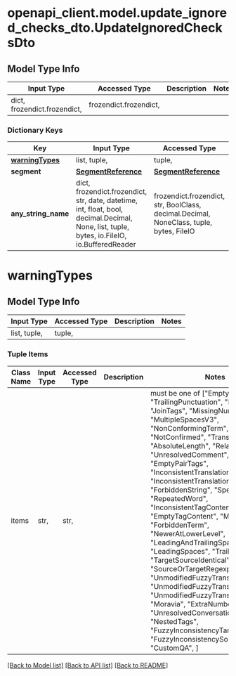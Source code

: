 # openapi_client.model.update_ignored_checks_dto.UpdateIgnoredChecksDto

## Model Type Info
Input Type | Accessed Type | Description | Notes
------------ | ------------- | ------------- | -------------
dict, frozendict.frozendict,  | frozendict.frozendict,  |  | 

### Dictionary Keys
Key | Input Type | Accessed Type | Description | Notes
------------ | ------------- | ------------- | ------------- | -------------
**[warningTypes](#warningTypes)** | list, tuple,  | tuple,  |  | 
**segment** | [**SegmentReference**](SegmentReference.md) | [**SegmentReference**](SegmentReference.md) |  | 
**any_string_name** | dict, frozendict.frozendict, str, date, datetime, int, float, bool, decimal.Decimal, None, list, tuple, bytes, io.FileIO, io.BufferedReader | frozendict.frozendict, str, BoolClass, decimal.Decimal, NoneClass, tuple, bytes, FileIO | any string name can be used but the value must be the correct type | [optional]

# warningTypes

## Model Type Info
Input Type | Accessed Type | Description | Notes
------------ | ------------- | ------------- | -------------
list, tuple,  | tuple,  |  | 

### Tuple Items
Class Name | Input Type | Accessed Type | Description | Notes
------------- | ------------- | ------------- | ------------- | -------------
items | str,  | str,  |  | must be one of ["EmptyTranslation", "TrailingPunctuation", "Formatting", "JoinTags", "MissingNumbersV3", "MultipleSpacesV3", "NonConformingTerm", "NotConfirmed", "TranslationLength", "AbsoluteLength", "RelativeLength", "UnresolvedComment", "EmptyPairTags", "InconsistentTranslationTargetSource", "InconsistentTranslationSourceTarget", "ForbiddenString", "SpellCheck", "RepeatedWord", "InconsistentTagContent", "EmptyTagContent", "Malformed", "ForbiddenTerm", "NewerAtLowerLevel", "LeadingAndTrailingSpaces", "LeadingSpaces", "TrailingSpaces", "TargetSourceIdentical", "SourceOrTargetRegexp", "UnmodifiedFuzzyTranslation", "UnmodifiedFuzzyTranslationTM", "UnmodifiedFuzzyTranslationMTNT", "Moravia", "ExtraNumbersV3", "UnresolvedConversation", "NestedTags", "FuzzyInconsistencyTargetSource", "FuzzyInconsistencySourceTarget", "CustomQA", ] 

[[Back to Model list]](../../README.md#documentation-for-models) [[Back to API list]](../../README.md#documentation-for-api-endpoints) [[Back to README]](../../README.md)

